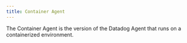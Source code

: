 ```yaml
---
title: Container Agent
---
```

The Container Agent is the version of the Datadog Agent that runs on a containerized environment.